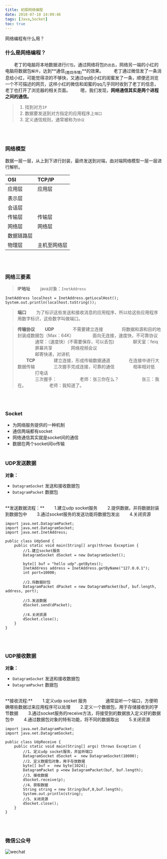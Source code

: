```yaml
---
title: 初探网络编程
date: 2018-07-10 14:09:46
tags: [Java,Socket]
toc: true
---
```

网络编程有什么用？
<!--more-->
### 什么是网络编程？
&ensp;&ensp;&ensp;&ensp;老丁的电脑将本地数据进行``打包``，通过网络将包``扔出去``，网络另一端的小红的电脑将数据包``解开``，达到**通信<sub>(眉目传情)</sub>**的效果。
&ensp;&ensp;&ensp;&ensp;老丁通过微信发了一条消息给小红，可能觉得凉的不够快，又通过qq给小红的闺蜜发了一条，顺便还浏览一个不可描述的网页，这样小红的微信和闺蜜的qq几乎同时收到了老丁的信息，老丁也打开了浏览器的相关页面。
&ensp;&ensp;&ensp;&ensp;嗯，我们发现，**网络通信其实是两个进程之间的通信。**

> 1. 找到对方``IP``
> 2. 数据要发送到对方指定的应用程序上``端口``
> 3. 定义通信规则，通常被称为``协议``

<br><br>
### 网络模型
数据一层一层，从上到下进行封装，最终发送到对端，由对端网络模型一层一层进行解析。

|  OSI        |  TCP/IP  |
| :--------   | :-----  |
|应用层       | 应用层|
|表示层       ||
|会话层       ||
|传输层       |传输层|
|网络层       |网络层|
|数据链路层   ||
|物理层       |主机至网络层|

<br><br>
### 网络三要素
>**IP地址**
>&ensp;&ensp;&ensp;&ensp;java对象：``InetAddress``
``` prettyprint
InetAddress localhost = InetAddress.getLocalHost();
System.out.println(localhost.toString());
```

>**端口**
>&ensp;&ensp;&ensp;&ensp;为了标识这些发送和接收消息的应用程序，所以给这些应用程序用数字标识，这些数字叫做端口。

>**传输协议**
>&ensp;&ensp;&ensp;&ensp;**UDP**
>&ensp;&ensp;&ensp;&ensp;&ensp;&ensp;&ensp;&ensp;不需要建立连接
>&ensp;&ensp;&ensp;&ensp;&ensp;&ensp;&ensp;&ensp;将数据和源和目的地封装成数据包（Max：64K）
>&ensp;&ensp;&ensp;&ensp;&ensp;&ensp;&ensp;&ensp;面向无连接，速度快，不可靠协议<br>
>&ensp;&ensp;&ensp;&ensp;&ensp;&ensp;&ensp;&ensp;通常：（速度快）(不需要保存，可以丢包)
>&ensp;&ensp;&ensp;&ensp;&ensp;&ensp;&ensp;&ensp;聊天室：feiq
>&ensp;&ensp;&ensp;&ensp;&ensp;&ensp;&ensp;&ensp;屏幕共享
>&ensp;&ensp;&ensp;&ensp;&ensp;&ensp;&ensp;&ensp;网络视频会议<br>
>&ensp;&ensp;&ensp;&ensp;&ensp;&ensp;&ensp;&ensp;邮寄快递，对讲机
><br>
>&ensp;&ensp;&ensp;&ensp;**TCP**
>&ensp;&ensp;&ensp;&ensp;&ensp;&ensp;&ensp;&ensp;建立连接，形成传输数据通道
>&ensp;&ensp;&ensp;&ensp;&ensp;&ensp;&ensp;&ensp;在连接中进行大数据传输
>&ensp;&ensp;&ensp;&ensp;&ensp;&ensp;&ensp;&ensp;三次握手完成连接，可靠的通信
>&ensp;&ensp;&ensp;&ensp;&ensp;&ensp;&ensp;&ensp;相率相对低<br>
>&ensp;&ensp;&ensp;&ensp;&ensp;&ensp;&ensp;&ensp;打电话<br>
>&ensp;&ensp;&ensp;&ensp;&ensp;&ensp;&ensp;&ensp;三次握手：
>&ensp;&ensp;&ensp;&ensp;&ensp;&ensp;&ensp;&ensp;&ensp;&ensp;老师：张三你在么？
>&ensp;&ensp;&ensp;&ensp;&ensp;&ensp;&ensp;&ensp;&ensp;&ensp;张三：我在。
>&ensp;&ensp;&ensp;&ensp;&ensp;&ensp;&ensp;&ensp;&ensp;&ensp;老师：我知道了。

<br><br>
### Socket
* 为网络服务提供的一种机制
* 通信两端都有socket
* 网络通信其实就是socket间的通信
* 数据在两个socket间io传输
<br><br>
### UDP发送数据
**对象：**
* `DatagramSocket` 发送和接收数据包
* `DatagramPacket` 数据包
<br>
**发送数据流程：**
&ensp;&ensp;&ensp;&ensp;1.建立udp socket服务
&ensp;&ensp;&ensp;&ensp;2.提供数据，并将数据封装到数据包中
&ensp;&ensp;&ensp;&ensp;3.通过socket服务的发送功能将数据包发出
&ensp;&ensp;&ensp;&ensp;4.关闭资源

```prettyprint
import java.net.DatagramPacket;
import java.net.DatagramSocket;
import java.net.InetAddress;

public class UdpSend {
	public static void main(String[] args)throws Exception {
		//1.建立socket服务
		DatagramSocket dSocket = new DatagramSocket();

		byte[] buf = "hello udp".getBytes();
		InetAddress address = InetAddress.getByName("127.0.0.1");
		int port=10000;

		//2.将数据封包
		DatagramPacket dPacket = new DatagramPacket(buf, buf.length, address, port);

		//3.发送数据
		dSocket.send(dPacket);

		//4.关闭资源
		dSocket.close();
	}
}
```
<br><br>

### UDP接收数据
**对象：**
* `DatagramSocket` 发送和接收数据包
* `DatagramPacket` 数据包
<br>
**接收流程:**
&ensp;&ensp;&ensp;&ensp;1.定义udp socket 服务
&ensp;&ensp;&ensp;&ensp;&ensp;&ensp;&ensp;&ensp;通常监听一个端口，方便明确哪些数据过来应用程序可以处理
&ensp;&ensp;&ensp;&ensp;2.定义一个数据包，用于存储接收到的字节数据
&ensp;&ensp;&ensp;&ensp;3.通过socket服务的receive方法，将接受到的数据放入定义好的数据包中
&ensp;&ensp;&ensp;&ensp;4.通过数据包对象的特有功能，将不同的数据取出
&ensp;&ensp;&ensp;&ensp;5.关闭资源

```prettyprint
import java.net.DatagramPacket;
import java.net.DatagramSocket;

public class UdpReceive {
	public static void main(String[] args) throws Exception {
		//1、定义udp socket服务，并监听端口
		DatagramSocket dSocket =  new DatagramSocket(10000);
		//2、定义数据包对象，用于存放数据
		byte[] buf =  new byte[1024];
		DatagramPacket p =new DatagramPacket(buf, buf.length);
		//3、接收数据
		dSocket.receive(p);
		//4、获取数据
		String string = new String(buf,0,buf.length);
		System.out.println(string);
		//5、关闭资源
		dSocket.close();
	}
}
```
<br><br>
### 微信公众号
![wechat](https://user-images.githubusercontent.com/21979120/43175494-eabdbb26-8ff1-11e8-8c08-5309d9f5848c.png)
